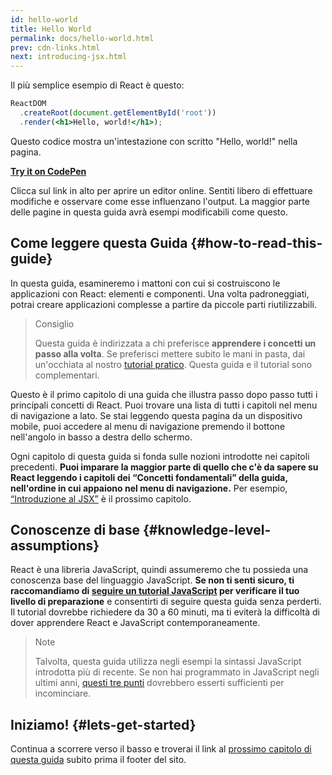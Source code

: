 ```yaml
---
id: hello-world
title: Hello World
permalink: docs/hello-world.html
prev: cdn-links.html
next: introducing-jsx.html
---
```


Il più semplice esempio di React è questo:

```jsx
ReactDOM
  .createRoot(document.getElementById('root'))
  .render(<h1>Hello, world!</h1>);
```

Questo codice mostra un'intestazione con scritto "Hello, world!" nella pagina.

**[Try it on CodePen](https://codepen.io/gaearon/pen/rrpgNB?editors=1010)**

Clicca sul link in alto per aprire un editor online. Sentiti libero di effettuare modifiche e osservare come esse influenzano l'output. La maggior parte delle pagine in questa guida avrà esempi modificabili come questo.


## Come leggere questa Guida {#how-to-read-this-guide}

In questa guida, esamineremo i mattoni con cui si costruiscono le applicazioni con React: elementi e componenti. Una volta padroneggiati, potrai creare applicazioni complesse a partire da piccole parti riutilizzabili.

>Consiglio
>
>Questa guida è indirizzata a chi preferisce **apprendere i concetti un passo alla volta**. Se preferisci mettere subito le mani in pasta, dai un'occhiata al nostro [tutorial pratico](/tutorial/tutorial.html). Questa guida e il tutorial sono complementari.

Questo è il primo capitolo di una guida che illustra passo dopo passo tutti i principali concetti di React. Puoi trovare una lista di tutti i capitoli nel menu di navigazione a lato. Se stai leggendo questa pagina da un dispositivo mobile, puoi accedere al menu di navigazione premendo il bottone nell'angolo in basso a destra dello schermo.

Ogni capitolo di questa guida si fonda sulle nozioni introdotte nei capitoli precedenti. **Puoi imparare la maggior parte di quello che c'è da sapere su React leggendo i capitoli dei “Concetti fondamentali” della guida, nell'ordine in cui appaiono nel menu di navigazione.** Per esempio, [“Introduzione al JSX”](/docs/introducing-jsx.html) è il prossimo capitolo.

## Conoscenze di base {#knowledge-level-assumptions}

React è una libreria JavaScript, quindi assumeremo che tu possieda una conoscenza base del linguaggio JavaScript. **Se non ti senti sicuro, ti raccomandiamo di [seguire un tutorial JavaScript](https://developer.mozilla.org/en-US/docs/Web/JavaScript/A_re-introduction_to_JavaScript) per verificare il tuo livello di preparazione** e consentirti di seguire questa guida senza perderti. Il tutorial dovrebbe richiedere da 30 a 60 minuti, ma ti eviterà la difficoltà di dover apprendere React e JavaScript contemporaneamente.

>Note
>
>Talvolta, questa guida utilizza negli esempi la sintassi JavaScript introdotta più di recente. Se non hai programmato in JavaScript negli ultimi anni, [questi tre punti](https://gist.github.com/gaearon/683e676101005de0add59e8bb345340c) dovrebbero esserti sufficienti per incominciare.


## Iniziamo! {#lets-get-started}

Continua a scorrere verso il basso e troverai il link al [prossimo capitolo di questa guida](/docs/introducing-jsx.html) subito prima il footer del sito.



